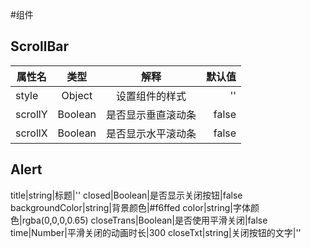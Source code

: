 #组件

## ScrollBar
属性名|类型|解释|默认值
---|:--:|:--:|---:
style|Object|设置组件的样式|''
scrollY|Boolean|是否显示垂直滚动条|false
scrollX|Boolean|是否显示水平滚动条|false
## Alert
title|string|标题|''
closed|Boolean|是否显示关闭按钮|false
backgroundColor|string|背景颜色|#f6ffed
color|string|字体颜色|rgba(0,0,0,0.65)
closeTrans|Boolean|是否使用平滑关闭|false
time|Number|平滑关闭的动画时长|300
closeTxt|string|关闭按钮的文字|''
